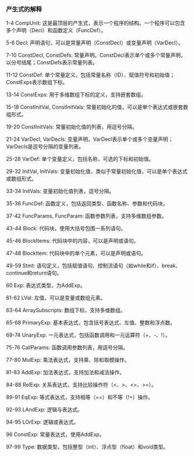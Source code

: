 ### 产生式的解释

1-4   CompUnit: 这是最顶层的产生式，表示一个程序的结构。一个程序可以包含多个声明（Decl）和函数定义（FuncDef）。

5-6   Decl: 声明语句，可以是常量声明（ConstDecl）或变量声明（VarDecl）。

7-10  ConstDecl, ConstDefs: 常量声明。ConstDecl表示单个或多个常量声明，以分号结尾；ConstDefs表示常量列表。

11-12 ConstDef: 单个常量定义，包括常量名称（ID）、赋值符号和初始值；ConstExps表示数组下标。

13-14 ConstExps: 用于多维数组下标的定义，支持嵌套数组。

15-18 ConstInitVal, ConstInitVals: 常量初始化的值，可以是单个表达式或嵌套数组形式。

19-20 ConstInitVals: 常量初始化值的列表，用逗号分隔。

21-24 VarDecl, VarDecls: 变量声明，VarDecl表示单个或多个变量声明；VarDecls是逗号分隔的变量列表。

25-28 VarDef: 单个变量定义，包括名称、可选的下标和初始值。

29-32 InitVal, InitVals: 变量初始化值，类似于常量初始化值，可以是单个表达式或数组形式。

33-34 InitVals: 变量初始化值列表，逗号分隔。

35-36 FuncDef: 函数定义，包括返回类型、函数名称、参数和代码块。

37-42 FuncParams, FuncParam: 函数参数列表，支持多维数组参数。

43-44 Block: 代码块，使用大括号包围一系列语句。

45-46 BlockItems: 代码块中的内容，可以是声明或语句。

47-48 BlockItem: 代码块中的单个元素，可以是声明或语句。

49-59 Stmt: 语句定义，包括赋值语句、控制流语句（如while和if）、break、continue和return语句。

60    Exp: 表达式类型，为AddExp。

61-62 LVal: 左值，可以是变量或数组元素。

63-64 ArraySubscripts: 数组下标，支持多维数组。

65-68 PrimaryExp: 基本表达式，包含括号表达式、左值、整数和浮点数。

69-74 UnaryExp: 一元表达式，包括函数调用和一元运算符（+、-、!）。

75-76 CallParams: 函数调用参数列表，用逗号分隔。

77-80 MulExp: 乘法表达式，支持乘、除和取模操作。

81-83 AddExp: 加法表达式，支持加法和减法操作。

84-88 RelExp: 关系表达式，支持比较操作符（<、>、<=、>=）。

89-91 EqExp: 等式表达式，支持相等（==）和不等（!=）操作。

92-93 LAndExp: 逻辑与表达式。

94-95 LOrExp: 逻辑或表达式。

96    ConstExp: 常量表达式，使用AddExp。

97-99 Type: 数据类型，包括整型（int）、浮点型（float）和void类型。
